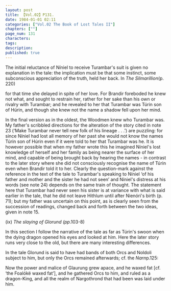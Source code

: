 ```yaml
---
layout: post
title: 【Vol.02】P131.
date: 1984-01-01 02:11
categories: ["Vol.02 The Book of Lost Tales II"]
chapters: [""]
page_num: 131
characters: 
tags: 
description: 
published: true
---
```


<p style="text-indent: 0;">
The initial reluctance of Níniel to receive Turambar's suit is given no explanation in the tale: the implication must be that some instinct, some subconscious appreciation of the truth, held her back. In <I>The Silmarillion</I>(p. 220)
</p>

for that time she delayed in spite of her love. For Brandir foreboded he knew not what, and sought to restrain her, rather for her sake than his own or rivalry with Turambar; and he revealed to her that Turambar was Túrin son of Húrin, and though she knew not the name a shadow fell upon her mind.

In the final version as in the oldest, the Woodmen knew who Turambar was. My father's scribbled directions for the alteration of the story cited in note 23 (‘Make Turambar never tell new folk of his lineage . . .’) are puzzling: for since Níniel had lost all memory of her past she would not know the names Túrin son of Húrin even if it were told to her that Turambar was he. It is however possible that when my father wrote this he imagined Níniel's lost knowledge of herself and her family as being nearer the surface of her mind, and capable of being brought back by hearing the names - in contrast to the later story where she did not consciously recognise the name of Túrin even when Brandir told it to her. Clearly the question-mark against the reference in the text of the tale to Turambar's speaking to Níniel ‘of his father and mother and the sister he had not seen’ and Níniel's distress at his words (see note 24) depends on the same train of thought. The statement here that Turambar had never seen his sister is at variance with what is said earlier in the tale, that he did not leave Hithlum until after Nienóri's birth (p. 71); but my father was uncertain on this point, as is clearly seen from the succession of readings, changed back and forth between the two ideas, given in note 15.

(ix)     <I>The slaying of Glorund (pp</I>.103-8)

In this section I follow the narrative of the tale as far as Túrin's swoon when the dying dragon opened his eyes and looked at him. Here the later story runs very close to the old, but there are many interesting differences.

In the tale Glorund is said to have had bands of both Orcs and Noldoli subject to him, but only the Orcs remained afterwards; cf. the <I>Narn</I>p.125:

Now the power and malice of Glaurung grew apace, and he waxed fat [cf. ‘the Foalókë waxed fat’], and he gathered Orcs to him, and ruled as a dragon-King, and all the realm of Nargothrond that had been was laid under him.


